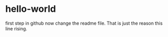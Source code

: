 # hello-world
first step in github
now change the readme file. That is just the reason this line rising.
